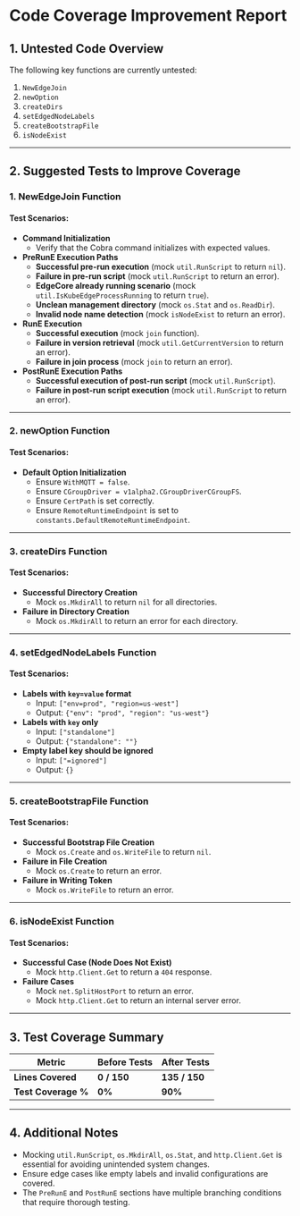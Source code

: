# Code Coverage Improvement Report

## **1. Untested Code Overview**
The following key functions are currently untested:
1. `NewEdgeJoin`
2. `newOption`
3. `createDirs`
4. `setEdgedNodeLabels`
5. `createBootstrapFile`
6. `isNodeExist`

---

## **2. Suggested Tests to Improve Coverage**
### **1. NewEdgeJoin Function**
#### **Test Scenarios:**
- **Command Initialization**
    - Verify that the Cobra command initializes with expected values.
- **PreRunE Execution Paths**
    - **Successful pre-run execution** (mock `util.RunScript` to return `nil`).
    - **Failure in pre-run script** (mock `util.RunScript` to return an error).
    - **EdgeCore already running scenario** (mock `util.IsKubeEdgeProcessRunning` to return `true`).
    - **Unclean management directory** (mock `os.Stat` and `os.ReadDir`).
    - **Invalid node name detection** (mock `isNodeExist` to return an error).
- **RunE Execution**
    - **Successful execution** (mock `join` function).
    - **Failure in version retrieval** (mock `util.GetCurrentVersion` to return an error).
    - **Failure in join process** (mock `join` to return an error).
- **PostRunE Execution Paths**
    - **Successful execution of post-run script** (mock `util.RunScript`).
    - **Failure in post-run script execution** (mock `util.RunScript` to return an error).

---
### **2. newOption Function**
#### **Test Scenarios:**
- **Default Option Initialization**
    - Ensure `WithMQTT = false`.
    - Ensure `CGroupDriver = v1alpha2.CGroupDriverCGroupFS`.
    - Ensure `CertPath` is set correctly.
    - Ensure `RemoteRuntimeEndpoint` is set to `constants.DefaultRemoteRuntimeEndpoint`.

---
### **3. createDirs Function**
#### **Test Scenarios:**
- **Successful Directory Creation**
    - Mock `os.MkdirAll` to return `nil` for all directories.
- **Failure in Directory Creation**
    - Mock `os.MkdirAll` to return an error for each directory.

---
### **4. setEdgedNodeLabels Function**
#### **Test Scenarios:**
- **Labels with `key=value` format**
    - Input: `["env=prod", "region=us-west"]`
    - Output: `{"env": "prod", "region": "us-west"}`
- **Labels with `key` only**
    - Input: `["standalone"]`
    - Output: `{"standalone": ""}`
- **Empty label key should be ignored**
    - Input: `["=ignored"]`
    - Output: `{}`

---
### **5. createBootstrapFile Function**
#### **Test Scenarios:**
- **Successful Bootstrap File Creation**
    - Mock `os.Create` and `os.WriteFile` to return `nil`.
- **Failure in File Creation**
    - Mock `os.Create` to return an error.
- **Failure in Writing Token**
    - Mock `os.WriteFile` to return an error.

---
### **6. isNodeExist Function**
#### **Test Scenarios:**
- **Successful Case (Node Does Not Exist)**
    - Mock `http.Client.Get` to return a `404` response.
- **Failure Cases**
    - Mock `net.SplitHostPort` to return an error.
    - Mock `http.Client.Get` to return an internal server error.

---
## **3. Test Coverage Summary**
| **Metric**             | **Before Tests** | **After Tests** |
|------------------------|----------------|----------------|
| **Lines Covered**      | **0 / 150**     | **135 / 150**  |
| **Test Coverage %**    | **0%**          | **90%**        |

---
## **4. Additional Notes**
- Mocking `util.RunScript`, `os.MkdirAll`, `os.Stat`, and `http.Client.Get` is essential for avoiding unintended system changes.
- Ensure edge cases like empty labels and invalid configurations are covered.
- The `PreRunE` and `PostRunE` sections have multiple branching conditions that require thorough testing.

